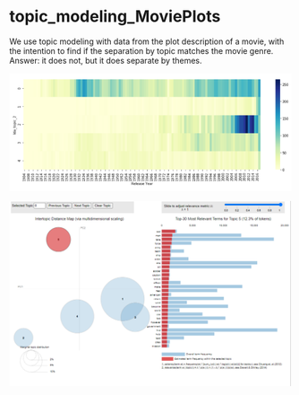 # topic_modeling_MoviePlots
  We use topic modeling with data from the plot description of a movie, with the intention to find if the separation by topic matches the movie genre. Answer: it does not, but it does separate by themes.
  
![heatmap](heatmap.PNG)

![pyLDAvis](pyLDAvis.PNG)


